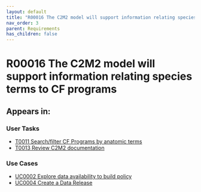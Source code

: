 ```yaml
---
layout: default
title: "R00016 The C2M2 model will support information relating species terms to CF programs &#x2705; "
nav_order: 3
parent: Requirements
has_children: false
---
```


# R00016 The C2M2 model will support information relating species terms to CF programs

## Appears in:


### User Tasks

-   [T0011 Search/filter CF Programs by anatomic terms](../user-tasks/t0011-searchfilter-common-fund-programs-by-anatomic-terms.md)
-   [T0013 Review C2M2 documentation](../user-tasks/t0013-review-c2m2-documentation.md)


### Use Cases

-   [UC0002 Explore data availability to build policy](../use-cases/uc0002-explore-data-availability-to-build-policy.md)
-   [UC0004 Create a Data Release](../use-cases/uc0004-create-a-data-release.md)
